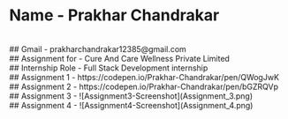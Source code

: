 # Name - Prakhar Chandrakar

<br>
## Gmail - prakharchandrakar12385@gmail.com
<br>
## Assignment for - Cure And Care Wellness Private Limited
<br>
## Internship Role - Full Stack Development internship
<br>
## Assignment 1 - https://codepen.io/Prakhar-Chandrakar/pen/QWogJwK
<br>
## Assignment 2 - https://codepen.io/Prakhar-Chandrakar/pen/bGZRQVp
<br>
## Assignment 3 - ![Assignment3-Screenshot](Assignment_3.png)
<br>
## Assignment 4 - ![Assignment4-Screenshot](Assignment_4.png)
